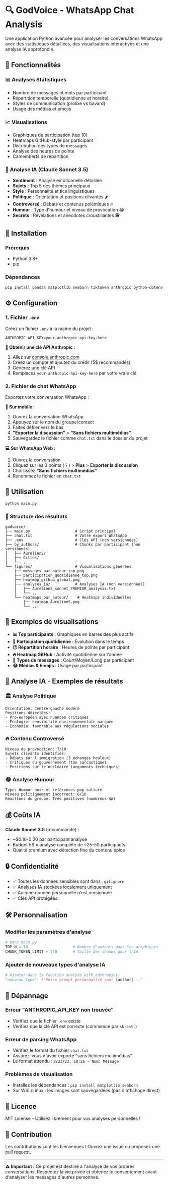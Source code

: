 # 🔍 GodVoice - WhatsApp Chat Analysis

Une application Python avancée pour analyser les conversations WhatsApp avec des statistiques détaillées, des visualisations interactives et une analyse IA approfondie.

## 🌟 Fonctionnalités

### 📊 **Analyses Statistiques**
- Nombre de messages et mots par participant
- Répartition temporelle (quotidienne et horaire)
- Styles de communication (prolixe vs bavard)
- Usage des médias et emojis

### 📈 **Visualisations**
- Graphiques de participation (top 10)
- Heatmaps GitHub-style par participant
- Distribution des types de messages
- Analyse des heures de pointe
- Camemberts de répartition

### 🤖 **Analyse IA (Claude Sonnet 3.5)**
- **Sentiment** : Analyse émotionnelle détaillée
- **Sujets** : Top 5 des thèmes principaux
- **Style** : Personnalité et tics linguistiques
- **Politique** : Orientation et positions clivantes 🌶️
- **Controversé** : Débats et contenus polémiques 🔥
- **Humour** : Type d'humour et niveau de provocation 😂
- **Secrets** : Révélations et anecdotes croustillantes 🕵️

## 🚀 Installation

### Prérequis
- Python 3.8+
- pip

### Dépendances
```bash
pip install pandas matplotlib seaborn tiktoken anthropic python-dotenv
```

## ⚙️ Configuration

### 1. Fichier `.env`
Créez un fichier `.env` à la racine du projet :
```env
ANTHROPIC_API_KEY=your-anthropic-api-key-here
```

**🔑 Obtenir une clé API Anthropic :**
1. Allez sur [console.anthropic.com](https://console.anthropic.com)
2. Créez un compte et ajoutez du crédit (5$ recommandés)
3. Générez une clé API
4. Remplacez `your-anthropic-api-key-here` par votre vraie clé

### 2. Fichier de chat WhatsApp
Exportez votre conversation WhatsApp :

**📱 Sur mobile :**
1. Ouvrez la conversation WhatsApp
2. Appuyez sur le nom du groupe/contact
3. Faites défiler vers le bas
4. **"Exporter la discussion"** > **"Sans fichiers multimédias"**
5. Sauvegardez le fichier comme `chat.txt` dans le dossier du projet

**💻 Sur WhatsApp Web :**
1. Ouvrez la conversation
2. Cliquez sur les 3 points (**⋮**) > **Plus** > **Exporter la discussion**
3. Choisissez **"Sans fichiers multimédias"**
4. Renommez le fichier en `chat.txt`

## 🎯 Utilisation

```bash
python main.py
```

### 📁 Structure des résultats

```
godvoice/
├── main.py                    # Script principal
├── chat.txt                   # Votre export WhatsApp
├── .env                       # Clés API (non versionnées)
├── by_authors/                # Chunks par participant (non versionnés)
│   ├── AurelienS/
│   ├── Gilles/
│   └── ...
└── figures/                   # Visualisations générées
    ├── messages_par_auteur_top.png
    ├── participation_quotidienne_top.png
    ├── heatmap_github_global.png
    ├── analyses_ia/           # Analyses IA (non versionnées)
    │   ├── AurelienS_sonnet_PREMIUM_analysis.txt
    │   └── ...
    └── heatmaps_par_auteur/    # Heatmaps individuelles
        ├── heatmap_AurelienS.png
        └── ...
```

## 🎨 Exemples de visualisations

- **📊 Top participants** : Graphiques en barres des plus actifs
- **📅 Participation quotidienne** : Évolution dans le temps
- **🕐 Répartition horaire** : Heures de pointe par participant
- **🔥 Heatmap GitHub** : Activité quotidienne sur l'année
- **💬 Types de messages** : Court/Moyen/Long par participant
- **😂 Médias & Emojis** : Usage par participant

## 🤖 Analyse IA - Exemples de résultats

### 🏛️ **Analyse Politique**
```
Orientation: Centre-gauche modéré
Positions détectées:
- Pro-européen avec nuances critiques
- Écologie: sensibilité environnementale marquée
- Économie: favorable aux régulations sociales
```

### 🔥 **Contenu Controversé**
```
Niveau de provocation: 7/10
Sujets clivants identifiés:
- Débats sur l'immigration (3 échanges houleux)
- Critiques du gouvernement (ton sarcastique)
- Positions sur le nucléaire (arguments techniques)
```

### 😂 **Analyse Humour**
```
Type: Humour noir et références pop culture
Niveau politiquement incorrect: 6/10
Réactions du groupe: Très positives (nombreux 😂)
```

## 💰 Coûts IA

**Claude Sonnet 3.5** (recommandé) :
- ~$0.10-0.20 par participant analysé
- Budget 5$ = analyse complète de ~25-50 participants
- Qualité premium avec détection fine du contenu épicé

## 🔒 Confidentialité

- ✅ Toutes les données sensibles sont dans `.gitignore`
- ✅ Analyses IA stockées localement uniquement
- ✅ Aucune donnée personnelle n'est versionnée
- ✅ Clés API protégées

## 🛠️ Personnalisation

### Modifier les paramètres d'analyse
```python
# Dans main.py
TOP_N = 10                    # Nombre d'auteurs dans les graphiques
CHUNK_TOKEN_LIMIT = 750       # Taille des chunks pour l'IA
```

### Ajouter de nouveaux types d'analyse IA
```python
# Ajouter dans la fonction analyze_with_anthropic()
"nouveau_type": f"Votre prompt personnalisé pour {author}..."
```

## 🐛 Dépannage

### Erreur "ANTHROPIC_API_KEY non trouvée"
- Vérifiez que le fichier `.env` existe
- Vérifiez que la clé API est correcte (commence par `sk-ant-`)

### Erreur de parsing WhatsApp
- Vérifiez le format du fichier `chat.txt`
- Assurez-vous d'avoir exporté "sans fichiers multimédias"
- Le format attendu : `8/23/23, 18:26 - Nom: Message`

### Problèmes de visualisation
- Installez les dépendances : `pip install matplotlib seaborn`
- Sur WSL/Linux : les images sont sauvegardées (pas d'affichage direct)

## 📄 Licence

MIT License - Utilisez librement pour vos analyses personnelles !

## 🤝 Contribution

Les contributions sont les bienvenues ! Ouvrez une issue ou proposez une pull request.

---

**⚠️ Important :** Ce projet est destiné à l'analyse de vos propres conversations. Respectez la vie privée et obtenez le consentement avant d'analyser les messages d'autres personnes.